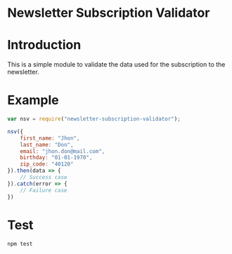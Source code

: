 # Newsletter Subscription Validator

# Introduction

This is a simple module to validate the data used for the subscription to the newsletter.

# Example
```javascript
var nsv = require("newsletter-subscription-validator");

nsv({
    first_name: "Jhon",
    last_name: "Don",
    email: "jhon.don@mail.com",
    birthday: "01-01-1970",
    zip_code: "40120"
}).then(data => {
    // Success case
}).catch(error => {
    // Failure case
})
```

# Test 

```
npm test
```